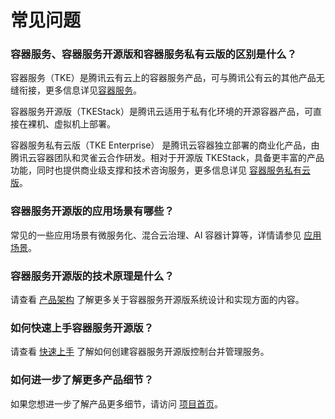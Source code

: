 # 常见问题

### 容器服务、容器服务开源版和容器服务私有云版的区别是什么？

容器服务（TKE）是腾讯云有云上的容器服务产品，可与腾讯公有云的其他产品无缝衔接，更多信息详见[容器服务](https://cloud.tencent.com/product/tke)。

容器服务开源版（TKEStack）是腾讯云适用于私有化环境的开源容器产品，可直接在裸机、虚拟机上部署。

容器服务私有云版（TKE Enterprise） 是腾讯云容器独立部署的商业化产品，由腾讯云容器团队和灵雀云合作研发。相对于开源版 TKEStack，具备更丰富的产品功能，同时也提供商业级支撑和技术咨询服务，更多信息详见 [容器服务私有云版](https://cloud.tencent.com/product/tkeenterprise)。



### 容器服务开源版的应用场景有哪些？

常见的一些应用场景有微服务化、混合云治理、AI 容器计算等，详情请参见 [应用场景]()。



### 容器服务开源版的技术原理是什么？

请查看 [产品架构]() 了解更多关于容器服务开源版系统设计和实现方面的内容。



### 如何快速上手容器服务开源版？

请查看 [快速上手]() 了解如何创建容器服务开源版控制台并管理服务。



### 如何进一步了解更多产品细节？

如果您想进一步了解产品更多细节，请访问 [项目首页](https://github.com/tkestack/tke)。

